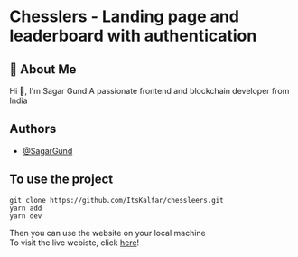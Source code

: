 # Chesslers - Landing page and leaderboard with authentication

## 🚀 About Me

Hi 👋, I'm Sagar Gund
A passionate frontend and blockchain developer from India

## Authors

- [@SagarGund](https://www.github.com/ItsKalfar)

## To use the project

```
git clone https://github.com/ItsKalfar/chessleers.git
yarn add
yarn dev

```

Then you can use the website on your local machine \
To visit the live webiste, click [here](https://chessleers.vercel.app/)!
